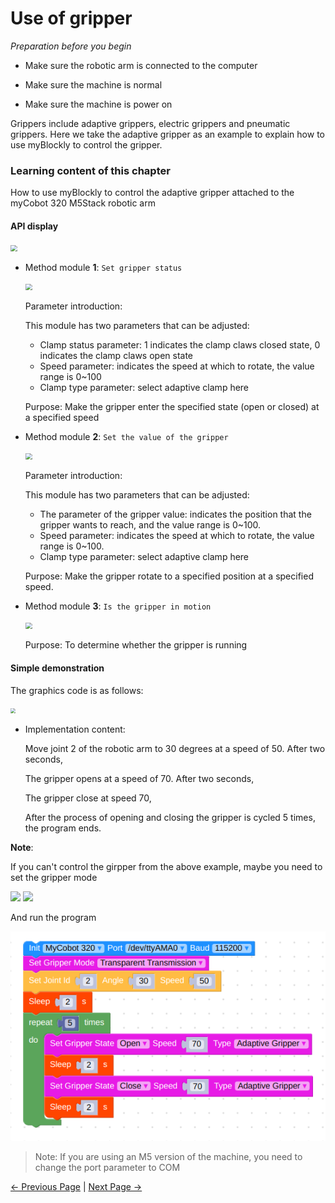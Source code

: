 # Use of gripper

<i>Preparation before you begin</i>

- Make sure the robotic arm is connected to the computer

- Make sure the machine is normal

- Make sure the machine is power on

Grippers include adaptive grippers, electric grippers and pneumatic grippers. Here we take the adaptive gripper as an example to explain how to use myBlockly to control the gripper.



### Learning content of this chapter

How to use myBlockly to control the adaptive gripper attached to the myCobot 320 M5Stack robotic arm

#### API display

<img src="../../../../resources/5-BasicApplication/5.2.1/m5/img/case/gripper_ite.png" style="zoom: 67%;" />

- Method module **1**: `Set gripper status`

  <img src="../../../../resources/5-BasicApplication/5.2.1/m5/img/blocks/gripper/2.png" style="zoom: 67%;" />

  Parameter introduction:

  This module has two parameters that can be adjusted:

  * Clamp status parameter: 1 indicates the clamp claws closed state, 0 indicates the clamp claws open state
  * Speed parameter: indicates the speed at which to rotate, the value range is 0~100
  * Clamp type parameter: select adaptive clamp here



  Purpose: Make the gripper enter the specified state (open or closed) at a specified speed



- Method module **2**: `Set the value of the gripper`

  <img src="../../../../resources/5-BasicApplication/5.2.1/m5/img/blocks/gripper/3.png" style="zoom: 67%;" />

  Parameter introduction:

  This module has two parameters that can be adjusted:

  * The parameter of the gripper value: indicates the position that the gripper wants to reach, and the value range is 0~100.
  * Speed parameter: indicates the speed at which to rotate, the value range is 0~100.
  * Clamp type parameter: select adaptive clamp here

  Purpose: Make the gripper rotate to a specified position at a specified speed.



* Method module **3**: `Is the gripper in motion`

  <img src="../../../../resources/5-BasicApplication/5.2.1/m5/img/blocks/gripper/4.png" style="zoom: 67%;" />

  Purpose: To determine whether the gripper is running




#### Simple demonstration

The graphics code is as follows:

<img src="../../../../resources/5-BasicApplication/5.2.1/m5/img/case/gripper.png" style="zoom: 50%;" />



* Implementation content:

  Move joint 2 of the robotic arm to 30 degrees at a speed of 50. After two seconds,

  The gripper opens at a speed of 70. After two seconds,

  The gripper close at speed 70,

  After the process of opening and closing the gripper is cycled 5 times, the program ends.



**Note**:

If you can't control the girpper from the above example, maybe you need to set the gripper mode

<img src="../../../../resources/5-BasicApplication/5.2.1/m5/img/case/gripper_item2.png"  />



<img src="../../../../resources/5-BasicApplication/5.2.1/m5/img/case/gripper_item3.png"  />

And run the program

<img src="../../../../resources/5-BasicApplication/5.2.1/m5/img/case/gripper_trans.png"  />

> Note: If you are using an M5 version of the machine, you need to change the port parameter to COM





  [← Previous Page](./7-ControlSinglesJoint.md) | [Next Page →](./9-api.md)
